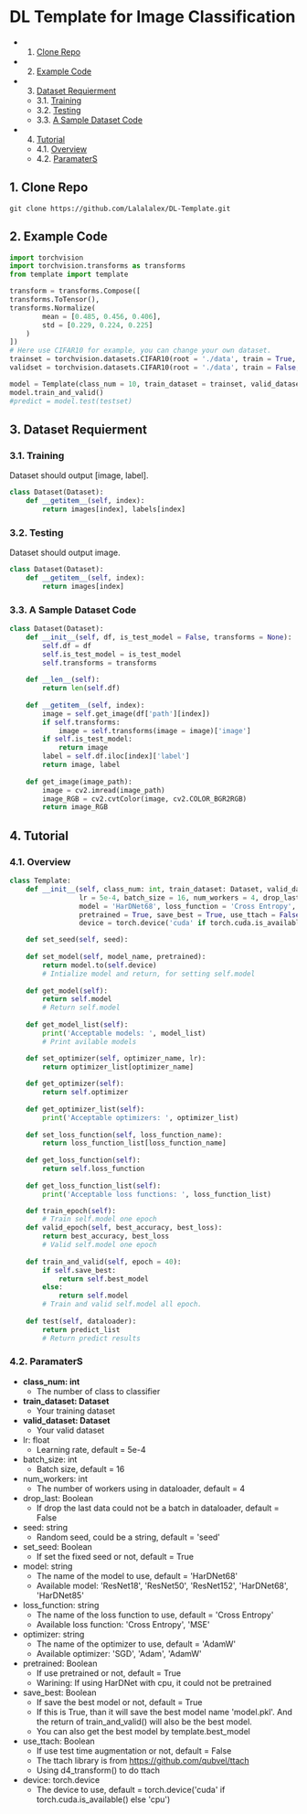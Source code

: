 # DL Template for Image Classification

* 1. [Clone Repo](#CloneRepo)
* 2. [Example Code](#ExampleCode)
* 3. [Dataset Requierment](#DatasetRequierment)
	* 3.1. [Training](#Training)
	* 3.2. [Testing](#Testing)
	* 3.3. [A Sample Dataset Code](#ASampleDatasetCode)
* 4. [Tutorial](#Tutorial)
	* 4.1. [Overview](#Overview)
	* 4.2. [ParamaterS](#ParamaterS)

##  1. <a name='CloneRepo'></a>Clone Repo
```
git clone https://github.com/Lalalalex/DL-Template.git
```

##  2. <a name='ExampleCode'></a>Example Code
```python
import torchvision
import torchvision.transforms as transforms
from template import template

transform = transforms.Compose([
transforms.ToTensor(),
transforms.Normalize(
        mean = [0.485, 0.456, 0.406],
        std = [0.229, 0.224, 0.225]
    )
])
# Here use CIFAR10 for example, you can change your own dataset.
trainset = torchvision.datasets.CIFAR10(root = './data', train = True, download = True, transform = transform)
validset = torchvision.datasets.CIFAR10(root = './data', train = False, download = True, transform = transform)

model = Template(class_num = 10, train_dataset = trainset, valid_dataset = validset)
model.train_and_valid()
#predict = model.test(testset)
```

##  3. <a name='DatasetRequierment'></a>Dataset Requierment
###  3.1. <a name='Training'></a>Training
Dataset should output [image, label].
```python
class Dataset(Dataset):
    def __getitem__(self, index):
        return images[index], labels[index]
```
###  3.2. <a name='Testing'></a>Testing
Dataset should output image.
```python
class Dataset(Dataset):
    def __getitem__(self, index):
        return images[index]
```

###  3.3. <a name='ASampleDatasetCode'></a>A Sample Dataset Code
```python
class Dataset(Dataset):
    def __init__(self, df, is_test_model = False, transforms = None):
        self.df = df
        self.is_test_model = is_test_model
        self.transforms = transforms
    
    def __len__(self):
        return len(self.df)
    
    def __getitem__(self, index):
        image = self.get_image(df['path'][index])
        if self.transforms:
            image = self.transforms(image = image)['image']
        if self.is_test_model:
            return image
        label = self.df.iloc[index]['label']
        return image, label
    
    def get_image(image_path):
        image = cv2.imread(image_path)
        image_RGB = cv2.cvtColor(image, cv2.COLOR_BGR2RGB)
        return image_RGB
```

##  4. <a name='Tutorial'></a>Tutorial
###  4.1. <a name='Overview'></a>Overview
```python
class Template:
    def __init__(self, class_num: int, train_dataset: Dataset, valid_dataset: Dataset, 
                 lr = 5e-4, batch_size = 16, num_workers = 4, drop_last = True, seed = 'seed', set_seed = True,
                 model = 'HarDNet68', loss_function = 'Cross Entropy', optimizer = 'AdamW',
                 pretrained = True, save_best = True, use_ttach = False,
                 device = torch.device('cuda' if torch.cuda.is_available() else 'cpu')):

    def set_seed(self, seed):
    
    def set_model(self, model_name, pretrained):
        return model.to(self.device)
        # Intialize model and return, for setting self.model
    
    def get_model(self):
        return self.model
        # Return self.model
        
    def get_model_list(self):
        print('Acceptable models: ', model_list)
        # Print avilable models

    def set_optimizer(self, optimizer_name, lr):
        return optimizer_list[optimizer_name]
        
    def get_optimizer(self):
        return self.optimizer
    
    def get_optimizer_list(self):
        print('Acceptable optimizers: ', optimizer_list)
    
    def set_loss_function(self, loss_function_name):
        return loss_function_list[loss_function_name]
        
    def get_loss_function(self):
        return self.loss_function
    
    def get_loss_function_list(self):
        print('Acceptable loss functions: ', loss_function_list)

    def train_epoch(self):
        # Train self.model one epoch
    def valid_epoch(self, best_accuracy, best_loss):
        return best_accuracy, best_loss
        # Valid self.model one epoch
    
    def train_and_valid(self, epoch = 40):
        if self.save_best:
            return self.best_model
        else:
            return self.model
        # Train and valid self.model all epoch.
        
    def test(self, dataloader):
        return predict_list
        # Return predict results

```

###  4.2. <a name='ParamaterS'></a>ParamaterS
- **class_num: int**
    - The number of class to classifier
- **train_dataset: Dataset**
    - Your training dataset
- **valid_dataset: Dataset**
    - Your valid dataset
- lr: float
    - Learning rate, default = 5e-4
- batch_size: int
    - Batch size, default = 16
- num_workers: int
    - The number of workers using in dataloader, default = 4
- drop_last: Boolean
    - If drop the last data could not be a batch in dataloader, default = False
- seed: string
    - Random seed, could be a string, default = 'seed'
- set_seed: Boolean
    - If set the fixed seed or not, default = True
- model: string
    - The name of the model to use, default = 'HarDNet68'
    - Available model: 'ResNet18', 'ResNet50', 'ResNet152', 'HarDNet68', 'HarDNet85'
- loss_function: string
    - The name of the loss function to use, default = 'Cross Entropy'
    - Available loss function: 'Cross Entropy', 'MSE'
- optimizer: string
    - The name of the optimizer to use, default = 'AdamW'
    - Available optimizer: 'SGD', 'Adam', 'AdamW'
- pretrained: Boolean
    - If use pretrained or not, default = True
    - Warining: If using HarDNet with cpu, it could not be pretrained
- save_best: Boolean
    - If save the best model or not, default = True
    - If this is True, than it will save the best model name 'model.pkl'. And the return of train_and_valid() will also be the best model.
    - You can also get the best model by template.best_model
- use_ttach: Boolean
    - If use test time augmentation or not, default = False
    - The ttach library is from https://github.com/qubvel/ttach
    - Using d4_transform() to do ttach
- device: torch.device
    - The device to use, default = torch.device('cuda' if torch.cuda.is_available() else 'cpu')